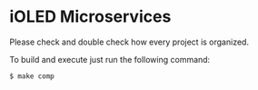 # iOLED Microservices

Please check and double check how every project is organized.

To build and execute just run the following command:

```
$ make comp
```
